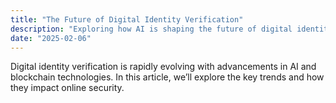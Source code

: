 ```yaml
---
title: "The Future of Digital Identity Verification"
description: "Exploring how AI is shaping the future of digital identity verification."
date: "2025-02-06"
---
```


Digital identity verification is rapidly evolving with advancements in AI and blockchain technologies. In this article, we’ll explore the key trends and how they impact online security.